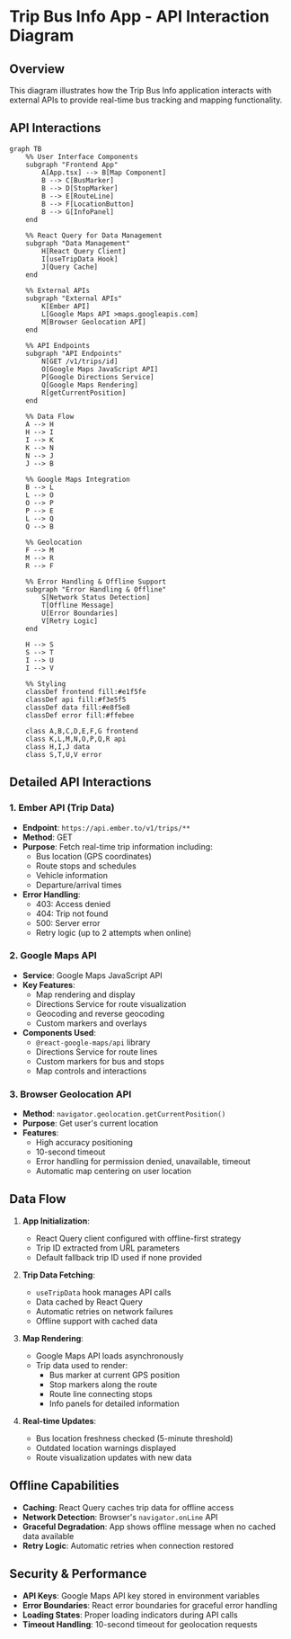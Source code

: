 # Trip Bus Info App - API Interaction Diagram

## Overview

This diagram illustrates how the Trip Bus Info application interacts with external APIs to provide real-time bus tracking and mapping functionality.

## API Interactions

```mermaid
graph TB
    %% User Interface Components
    subgraph "Frontend App"
        A[App.tsx] --> B[Map Component]
        B --> C[BusMarker]
        B --> D[StopMarker]
        B --> E[RouteLine]
        B --> F[LocationButton]
        B --> G[InfoPanel]
    end

    %% React Query for Data Management
    subgraph "Data Management"
        H[React Query Client]
        I[useTripData Hook]
        J[Query Cache]
    end

    %% External APIs
    subgraph "External APIs"
        K[Ember API]
        L[Google Maps API >maps.googleapis.com]
        M[Browser Geolocation API]
    end

    %% API Endpoints
    subgraph "API Endpoints"
        N[GET /v1/trips/id]
        O[Google Maps JavaScript API]
        P[Google Directions Service]
        Q[Google Maps Rendering]
        R[getCurrentPosition]
    end

    %% Data Flow
    A --> H
    H --> I
    I --> K
    K --> N
    N --> J
    J --> B

    %% Google Maps Integration
    B --> L
    L --> O
    O --> P
    P --> E
    L --> Q
    Q --> B

    %% Geolocation
    F --> M
    M --> R
    R --> F

    %% Error Handling & Offline Support
    subgraph "Error Handling & Offline"
        S[Network Status Detection]
        T[Offline Message]
        U[Error Boundaries]
        V[Retry Logic]
    end

    H --> S
    S --> T
    I --> U
    I --> V

    %% Styling
    classDef frontend fill:#e1f5fe
    classDef api fill:#f3e5f5
    classDef data fill:#e8f5e8
    classDef error fill:#ffebee

    class A,B,C,D,E,F,G frontend
    class K,L,M,N,O,P,Q,R api
    class H,I,J data
    class S,T,U,V error
```

## Detailed API Interactions

### 1. Ember API (Trip Data)

- **Endpoint**: `https://api.ember.to/v1/trips/**`
- **Method**: GET
- **Purpose**: Fetch real-time trip information including:
  - Bus location (GPS coordinates)
  - Route stops and schedules
  - Vehicle information
  - Departure/arrival times
- **Error Handling**:
  - 403: Access denied
  - 404: Trip not found
  - 500: Server error
  - Retry logic (up to 2 attempts when online)

### 2. Google Maps API

- **Service**: Google Maps JavaScript API
- **Key Features**:
  - Map rendering and display
  - Directions Service for route visualization
  - Geocoding and reverse geocoding
  - Custom markers and overlays
- **Components Used**:
  - `@react-google-maps/api` library
  - Directions Service for route lines
  - Custom markers for bus and stops
  - Map controls and interactions

### 3. Browser Geolocation API

- **Method**: `navigator.geolocation.getCurrentPosition()`
- **Purpose**: Get user's current location
- **Features**:
  - High accuracy positioning
  - 10-second timeout
  - Error handling for permission denied, unavailable, timeout
  - Automatic map centering on user location

## Data Flow

1. **App Initialization**:

   - React Query client configured with offline-first strategy
   - Trip ID extracted from URL parameters
   - Default fallback trip ID used if none provided

2. **Trip Data Fetching**:

   - `useTripData` hook manages API calls
   - Data cached by React Query
   - Automatic retries on network failures
   - Offline support with cached data

3. **Map Rendering**:

   - Google Maps API loads asynchronously
   - Trip data used to render:
     - Bus marker at current GPS position
     - Stop markers along the route
     - Route line connecting stops
     - Info panels for detailed information

4. **Real-time Updates**:
   - Bus location freshness checked (5-minute threshold)
   - Outdated location warnings displayed
   - Route visualization updates with new data

## Offline Capabilities

- **Caching**: React Query caches trip data for offline access
- **Network Detection**: Browser's `navigator.onLine` API
- **Graceful Degradation**: App shows offline message when no cached data available
- **Retry Logic**: Automatic retries when connection restored

## Security & Performance

- **API Keys**: Google Maps API key stored in environment variables
- **Error Boundaries**: React error boundaries for graceful error handling
- **Loading States**: Proper loading indicators during API calls
- **Timeout Handling**: 10-second timeout for geolocation requests
